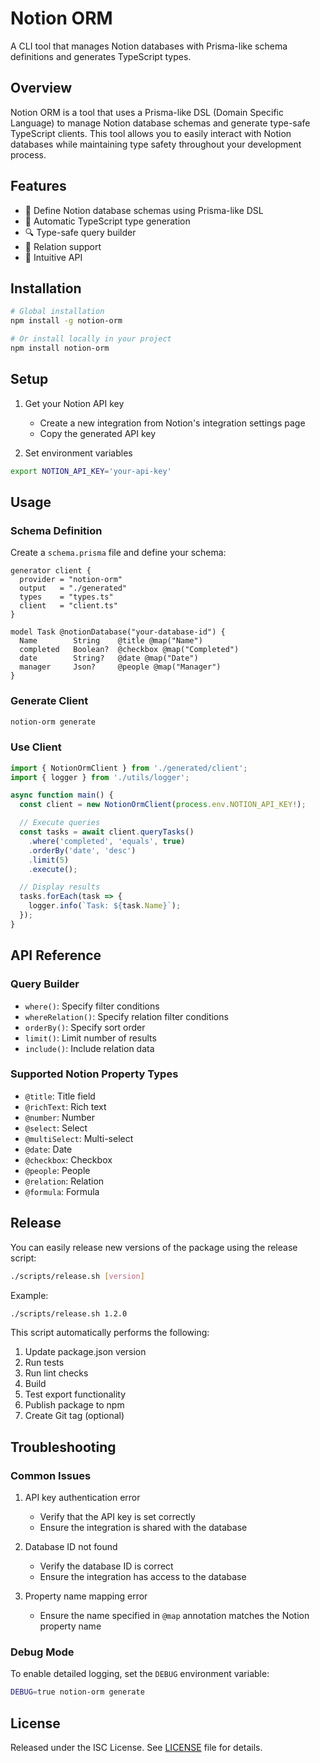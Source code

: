 # Notion ORM

A CLI tool that manages Notion databases with Prisma-like schema definitions and generates TypeScript types.

## Overview

Notion ORM is a tool that uses a Prisma-like DSL (Domain Specific Language) to manage Notion database schemas and generate type-safe TypeScript clients. This tool allows you to easily interact with Notion databases while maintaining type safety throughout your development process.

## Features

- 📝 Define Notion database schemas using Prisma-like DSL
- 🔄 Automatic TypeScript type generation
- 🔍 Type-safe query builder
- 🔗 Relation support
- 🎯 Intuitive API

## Installation

```bash
# Global installation
npm install -g notion-orm

# Or install locally in your project
npm install notion-orm
```

## Setup

1. Get your Notion API key
   - Create a new integration from Notion's integration settings page
   - Copy the generated API key

2. Set environment variables
```bash
export NOTION_API_KEY='your-api-key'
```

## Usage

### Schema Definition

Create a `schema.prisma` file and define your schema:

```prisma
generator client {
  provider = "notion-orm"
  output   = "./generated"
  types    = "types.ts"
  client   = "client.ts"
}

model Task @notionDatabase("your-database-id") {
  Name        String    @title @map("Name")
  completed   Boolean?  @checkbox @map("Completed")
  date        String?   @date @map("Date")
  manager     Json?     @people @map("Manager")
}
```

### Generate Client

```bash
notion-orm generate
```

### Use Client

```typescript
import { NotionOrmClient } from './generated/client';
import { logger } from './utils/logger';

async function main() {
  const client = new NotionOrmClient(process.env.NOTION_API_KEY!);

  // Execute queries
  const tasks = await client.queryTasks()
    .where('completed', 'equals', true)
    .orderBy('date', 'desc')
    .limit(5)
    .execute();

  // Display results
  tasks.forEach(task => {
    logger.info(`Task: ${task.Name}`);
  });
}
```

## API Reference

### Query Builder

- `where()`: Specify filter conditions
- `whereRelation()`: Specify relation filter conditions
- `orderBy()`: Specify sort order
- `limit()`: Limit number of results
- `include()`: Include relation data

### Supported Notion Property Types

- `@title`: Title field
- `@richText`: Rich text
- `@number`: Number
- `@select`: Select
- `@multiSelect`: Multi-select
- `@date`: Date
- `@checkbox`: Checkbox
- `@people`: People
- `@relation`: Relation
- `@formula`: Formula

## Release

You can easily release new versions of the package using the release script:

```bash
./scripts/release.sh [version]
```

Example:
```bash
./scripts/release.sh 1.2.0
```

This script automatically performs the following:
1. Update package.json version
2. Run tests
3. Run lint checks
4. Build
5. Test export functionality
6. Publish package to npm
7. Create Git tag (optional)

## Troubleshooting

### Common Issues

1. API key authentication error
   - Verify that the API key is set correctly
   - Ensure the integration is shared with the database

2. Database ID not found
   - Verify the database ID is correct
   - Ensure the integration has access to the database

3. Property name mapping error
   - Ensure the name specified in `@map` annotation matches the Notion property name

### Debug Mode

To enable detailed logging, set the `DEBUG` environment variable:

```bash
DEBUG=true notion-orm generate
```

## License

Released under the ISC License. See [LICENSE](./LICENSE) file for details.
